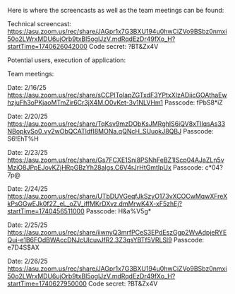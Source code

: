 Here is where the screencasts as well as the team meetings can be found:

Technical screencast:
https://asu.zoom.us/rec/share/JAGpr1x7G3BXU194u0hwCiZVo9BSbz0nmxi50o2LWrxMDU6ujOrb9txBl5oglJzV.mdRqdEzDr49fXo_H?startTime=1740626042000
Code secret: ?BT&Zx4V

Potential users, execution of application: 


Team meetings:

Date: 2/16/25
https://asu.zoom.us/rec/share/sCCPIToIapZGTxdF3YPtxXIzADiicGOAthaEwhzjuFh3oPKjaoMTmZir6Cr3jX4M.O0vKet-3v1NLVHm1
Passcode: fPbS8*iZ

Date: 2/20/25
https://asu.zoom.us/rec/share/TqKsv9mzDObKsJMRghIS6iQV8xTIIqsAs33NBopkvSo0_vy2wObQCATldfI8MONa.qQNcH_SUuokJ8QBJ
Passcode: S6!EhT%H

Date: 2/23/25
https://asu.zoom.us/rec/share/Gs7FCXE1Sni8PSNhFeBZ1lScp04AJaZLn5vMziO8JPpEJovKZjHRpGBzYh28algs.C6V4rJrHtGmtIpUx
Passcode: c*04?7p@

Date: 2/24/25
https://asu.zoom.us/rec/share/UTbDUVGeqfJkSzyO173vXCOCwMqwXFreXkPsGGwEJk0f2Z_eL_oZV_iffMKrDXvz.dmMrwK4X-xF5zhEj?startTime=1740456511000 
Passcode: H&a%V5g* 

Date: 2/25/25
https://asu.zoom.us/rec/share/iiwnyQ3mrfPCeS3EPdEszGgp2WvAdpjeRYEQui-e1B6FOdBWAccDNJcUIcuvJfR2.3Z3qsYBTf5VRLSl9
Passcode: e7D4S$AX

Date: 2/26/25
https://asu.zoom.us/rec/share/JAGpr1x7G3BXU194u0hwCiZVo9BSbz0nmxi50o2LWrxMDU6ujOrb9txBl5oglJzV.mdRqdEzDr49fXo_H?startTime=1740627950000
Code secret: ?BT&Zx4V

